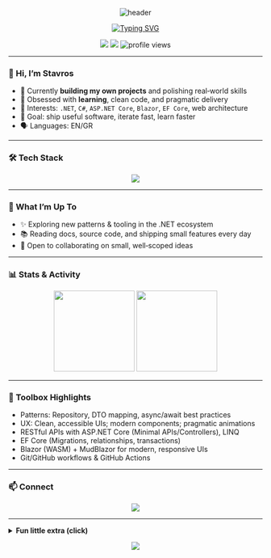 <!-- Animated, modern, fancy GitHub Profile README for Stavros (username: StKrz) -->

<p align="center">
  <img src="https://capsule-render.vercel.app/api?type=waving&height=200&text=Stavros%20K.&fontAlign=50&fontAlignY=40&color=0:6a00ff,100:00e5ff&animation=twinkling&fontColor=FFFFFF" alt="header" />
</p>

<p align="center">
  <a href="https://github.com/StKrz">
    <img src="https://readme-typing-svg.demolab.com?font=JetBrains+Mono&weight=700&size=22&pause=1200&center=true&vCenter=true&width=650&lines=Junior+Software+Engineer;\.NET+%26+Blazor+Enthusiast;Building+things+%7C+Learning+fast+%7C+Shipping+often" alt="Typing SVG" />
  </a>
</p>

<p align="center">
  <a href="https://github.com/StKrz?tab=followers"><img src="https://img.shields.io/github/followers/StKrz?label=Followers&style=for-the-badge" /></a>
  <a href="https://github.com/StKrz"><img src="https://img.shields.io/github/stars/StKrz?affiliations=OWNER%2CCOLLABORATOR&style=for-the-badge" /></a>
  <img src="https://komarev.com/ghpvc/?username=StKrz&style=for-the-badge" alt="profile views"/>
</p>

---

### 👋 Hi, I’m Stavros

* 🔭 Currently **building my own projects** and polishing real‑world skills
* 🌱 Obsessed with **learning**, clean code, and pragmatic delivery
* 🧩 Interests: `.NET`, `C#`, `ASP.NET Core`, `Blazor`, `EF Core`, web architecture
* 🎯 Goal: ship useful software, iterate fast, learn faster
* 🗣️ Languages: EN/GR

---

### 🛠️ Tech Stack

<p align="center">
  <img src="https://skillicons.dev/icons?i=cs,dotnet,visualstudio,sql-server,postgresql,postman,git,github,html,css,js" />
</p>

---

### 🚀 What I’m Up To

* ✨ Exploring new patterns & tooling in the .NET ecosystem
* 📚 Reading docs, source code, and shipping small features every day
* 🤝 Open to collaborating on small, well‑scoped ideas

---

### 📊 Stats & Activity

<p align="center">
  <img height="160" src="https://github-readme-stats.vercel.app/api?username=StKrz&hide=contribs,prs&show_icons=true&theme=tokyonight&hide_border=true" />
  <img height="160" src="https://github-readme-stats.vercel.app/api/top-langs/?username=StKrz&layout=compact&theme=tokyonight&hide_border=true" />
</p>

---

### 🧰 Toolbox Highlights

* Patterns: Repository, DTO mapping, async/await best practices
* UX: Clean, accessible UIs; modern components; pragmatic animations
* RESTful APIs with ASP.NET Core (Minimal APIs/Controllers), LINQ
* EF Core (Migrations, relationships, transactions)
* Blazor (WASM) + MudBlazor for modern, responsive UIs
* Git/GitHub workflows & GitHub Actions

---

### 📫 Connect

<p align="center">
  <a href=""><img src="https://img.shields.io/badge/LinkedIn-connect-blue?style=for-the-badge&logo=linkedin" /></a>
</p>

---

<details>
  <summary><b>Fun little extra (click)</b></summary>

* ⚡ Motto: <i>Code • Learn • Build • Repeat</i>
* 🛠️ Favorite dev loop: <code>read → prototype → refactor → ship</code>
* 🎧 Often coding with rap music

</details>

<p align="center">
  <img src="https://capsule-render.vercel.app/api?type=waving&height=120&section=footer&color=0:00e5ff,100:6a00ff"/>
</p>
